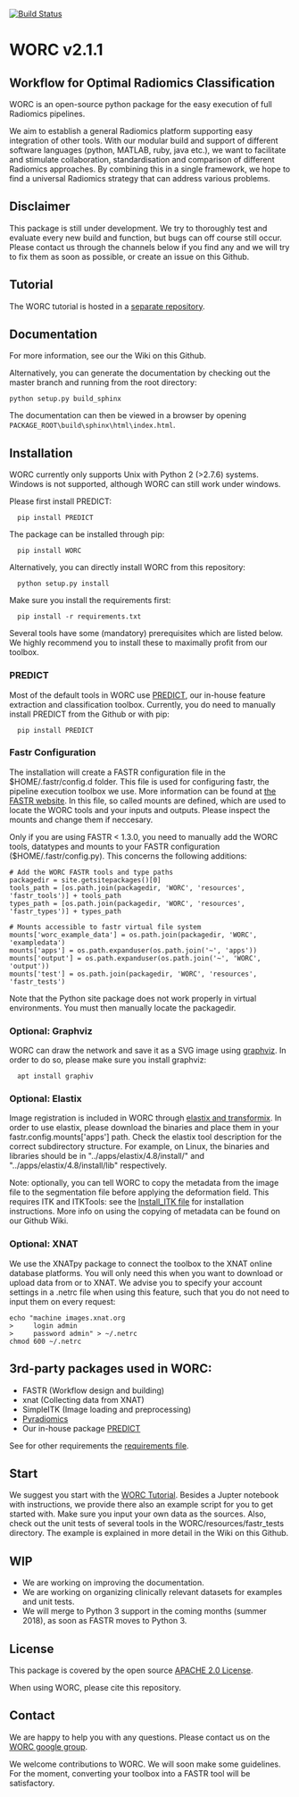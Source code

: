 [![Build Status](https://travis-ci.com/MStarmans91/WORC.svg?token=qyvaeq7Cpwu7hJGB98Gp&branch=master)](https://travis-ci.com/MStarmans91/WORC)

# WORC v2.1.1

## Workflow for Optimal Radiomics Classification

WORC is an open-source python package for the easy execution of full Radiomics pipelines.

We aim to establish a general Radiomics platform supporting easy integration of other tools. With our modular build
and support of different software languages (python, MATLAB, ruby, java etc.), we want to facilitate and stimulate
collaboration, standardisation and comparison of different Radiomics approaches. By combining this in a single framework,
we hope to find a universal Radiomics strategy that can address various problems.

## Disclaimer
This package is still under development. We try to thoroughly test and evaluate every new build and function, but
bugs can off course still occur. Please contact us through the channels below if you find any and we will try to fix
them as soon as possible, or create an issue on this Github.

## Tutorial
The WORC tutorial is hosted in a [separate repository](https://github.com/MStarmans91/WORCTutorial).

## Documentation

For more information, see our the Wiki on this Github.

Alternatively, you can generate the documentation by checking out the master branch and running from the root directory:

    python setup.py build_sphinx

The documentation can then be viewed in a browser by opening `PACKAGE_ROOT\build\sphinx\html\index.html`.

## Installation

WORC currently only supports Unix with Python 2 (>2.7.6) systems. Windows is not supported,
although WORC can still work under windows.

Please first install PREDICT:

      pip install PREDICT

The package can be installed through pip:

      pip install WORC

Alternatively, you can directly install WORC from this repository:

      python setup.py install

Make sure you install the requirements first:

      pip install -r requirements.txt

Several tools have some (mandatory) prerequisites which are listed below. We highly recommend you to install these to
maximally profit from our toolbox.

### PREDICT
Most of the default tools in WORC use [PREDICT](https://github.com/Svdvoort/PREDICTFastr), our in-house feature extraction and classification toolbox.
Currently, you do need to manually install PREDICT from the Github or with pip:

      pip install PREDICT

### Fastr Configuration
The installation will create a FASTR configuration file in the $HOME/.fastr/config.d folder. This file is used for configuring
fastr, the pipeline execution toolbox we use. More information can be found at [the FASTR website](http://fastr.readthedocs.io/en/stable/static/file_description.html#config-file).
In this file, so called mounts are defined, which are used to locate the WORC tools and your inputs and outputs.
Please inspect the mounts and change them if neccesary.

Only if you are using FASTR < 1.3.0, you need to manually add the WORC tools, datatypes and mounts to your FASTR configuration ($HOME/.fastr/config.py). This concerns the following additions:

```
# Add the WORC FASTR tools and type paths
packagedir = site.getsitepackages()[0]
tools_path = [os.path.join(packagedir, 'WORC', 'resources', 'fastr_tools')] + tools_path
types_path = [os.path.join(packagedir, 'WORC', 'resources', 'fastr_types')] + types_path

# Mounts accessible to fastr virtual file system
mounts['worc_example_data'] = os.path.join(packagedir, 'WORC', 'exampledata')
mounts['apps'] = os.path.expanduser(os.path.join('~', 'apps'))
mounts['output'] = os.path.expanduser(os.path.join('~', 'WORC', 'output'))
mounts['test'] = os.path.join(packagedir, 'WORC', 'resources', 'fastr_tests')
```

Note that the Python site package does not work properly in virtual environments. You must then manually locate the packagedir.

### Optional: Graphviz
WORC can draw the network and save it as a SVG image using [graphviz](https://www.graphviz.org/). In order to do so,
please make sure you install graphviz:

      apt install graphiv

### Optional: Elastix
Image registration is included in WORC through [elastix and transformix](http://elastix.isi.uu.nl/).
In order to use elastix, please download the binaries and place them in your
fastr.config.mounts['apps'] path. Check the elastix tool description for the correct
subdirectory structure. For example, on Linux, the binaries and libraries should be in "../apps/elastix/4.8/install/"  and
"../apps/elastix/4.8/install/lib" respectively.

Note: optionally, you can tell WORC to copy the metadata from the image file
to the segmentation file before applying the deformation field. This requires
ITK and ITKTools: see the [Install_ITK file](Install_ITK.md) for installation
instructions. More info on using the copying of metadata can
be found on our Github Wiki.

### Optional: XNAT
We use the XNATpy package to connect the toolbox to the XNAT online database platforms. You will only
need this when you want to download or upload data from or to XNAT. We advise you to specify
your account settings in a .netrc file when using this feature,  such that you do not need to input them on every request:

```
echo "machine images.xnat.org
>     login admin
>     password admin" > ~/.netrc
chmod 600 ~/.netrc
```

## 3rd-party packages used in WORC:

 - FASTR (Workflow design and building)
 - xnat (Collecting data from XNAT)
 - SimpleITK (Image loading and preprocessing)
 - [Pyradiomics](https://github.com/Radiomics/pyradiomics)
 - Our in-house package [PREDICT](https://github.com/Svdvoort/PREDICTFastr)

See for other requirements the [requirements file](requirements.txt).

## Start
We suggest you start with the [WORC Tutorial](https://github.com/MStarmans91/WORCTutorial).
Besides a Jupter notebook with instructions, we provide there also an example script for you to get started with.
Make sure you input your own data as the sources. Also, check out the unit tests of several tools in the
WORC/resources/fastr_tests directory. The example is explained in more detail in the Wiki on this Github.

## WIP
- We are working on improving the documentation.
- We are working on organizing clinically relevant datasets for examples and unit tests.
- We will merge to Python 3 support in the coming months (summer 2018), as soon as FASTR moves to Python 3.

## License
This package is covered by the open source [APACHE 2.0 License](APACHE-LICENSE-2.0).

When using WORC, please cite this repository.

## Contact
We are happy to help you with any questions. Please contact us on the [WORC google group](https://groups.google.com/forum/#!forum/worc-users).

We welcome contributions to WORC. We will soon make some guidelines. For the moment, converting your toolbox into a FASTR tool
will be satisfactory.
